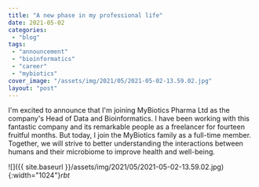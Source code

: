 ```yaml
---
title: "A new phase in my professional life"
date: 2021-05-02
categories: 
 - "blog"
tags: 
 - "announcement"
 - "bioinformatics"
 - "career"
 - "mybiotics"
cover_image: "/assets/img/2021/05/2021-05-02-13.59.02.jpg"
layout: "post"
---
```


I'm excited to announce that I'm joining MyBiotics Pharma Ltd as the company's Head of Data and Bioinformatics. I have been working with this fantastic company and its remarkable people as a freelancer for fourteen fruitful months. But today, I join the MyBiotics family as a full-time member. Together, we will strive to better understanding the interactions between humans and their microbiome to improve health and well-being.

![]({{ site.baseurl }}/assets/img/2021/05/2021-05-02-13.59.02.jpg){:width="1024"}*rbt*
